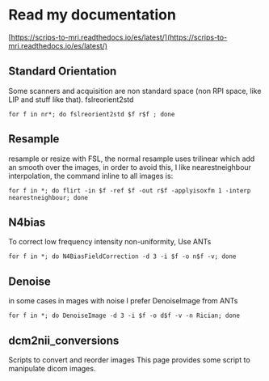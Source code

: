 # Read my documentation
[https://scrips-to-mri.readthedocs.io/es/latest/](https://scrips-to-mri.readthedocs.io/es/latest/)

## Standard Orientation
Some scanners and acquisition are non standard space (non RPI space, like LIP and stuff like that).
fslreorient2std

```
for f in nr*; do fslreorient2std $f r$f ; done
```

## Resample 
resample or resize with FSL, the normal resample uses trilinear which add an smooth over the images, in order to avoid this, I like nearestneighbour interpolation, the command inline to all images is:

```
for f in *; do flirt -in $f -ref $f -out r$f -applyisoxfm 1 -interp nearestneighbour; done
```
## N4bias
To correct low frequency intensity non-uniformity, Use ANTs

```
for f in *; do N4BiasFieldCorrection -d 3 -i $f -o n$f -v; done
```
## Denoise
in some cases in mages with noise I prefer DenoiseImage from ANTs

```
for f in *; do DenoiseImage -d 3 -i $f -o d$f -v -n Rician; done
```

## dcm2nii_conversions
Scripts to convert and reorder images
This page provides some script to manipulate dicom images.

